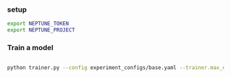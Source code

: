 ### setup

```bash
export NEPTUNE_TOKEN
export NEPTUNE_PROJECT
```


### Train a model

```bash

python trainer.py --config experiment_configs/base.yaml --trainer.max_epochs 10  --trainer.limit_train_batches 10

```


